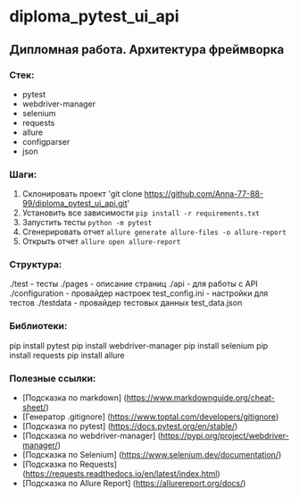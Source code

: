 # diploma_pytest_ui_api

## Дипломная работа. Архитектура фреймворка

### Стек:
- pytest
- webdriver-manager
- selenium
- requests
- allure
- configparser
- json

### Шаги:
1. Склонировать проект 'git clone https://github.com/Anna-77-88-99/diploma_pytest_ui_api.git'
2. Установить все зависимости `pip install -r requirements.txt`
3. Запустить тесты `python -m pytest`
4. Сгенерировать отчет `allure generate allure-files -o allure-report`
5. Открыть отчет `allure open allure-report`

### Структура:
./test - тесты
./pages - описание страниц
./api - для работы с API
./configuration - провайдер настроек
    test_config.ini - настройки для тестов
./testdata - провайдер тестовых данных
    test_data.json

### Библиотеки:
pip install pytest
pip install webdriver-manager
pip install selenium
pip install requests
pip install allure

### Полезные ссылки:
- [Подсказка по markdown] (https://www.markdownguide.org/cheat-sheet/)
- [Генератор .gitignore] (https://www.toptal.com/developers/gitignore)
- [Подсказка по pytest] (https://docs.pytest.org/en/stable/)
- [Подсказка по webdriver-manager] (https://pypi.org/project/webdriver-manager/)
- [Подсказка по Selenium] (https://www.selenium.dev/documentation/)
- [Подсказка по Requests] (https://requests.readthedocs.io/en/latest/index.html)
- [Подсказка по Allure Report] (https://allurereport.org/docs/) 